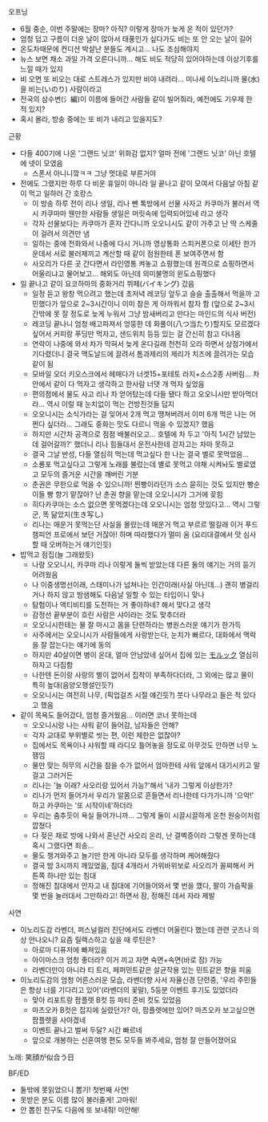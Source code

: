 오프닝

- 6월 중순, 이번 주말에는 장마? 아직? 이렇게 장마가 늦게 온 적이 있던가?
- 엄청 덥고 구름이 더운 날이 많아서 태풍인가 싶다가도 비는 또 안 오는 날이 길어
- 온도차때문에 컨디션 박살난 분들도 계시고... 나도 조심해야지
- 뉴스 보면 채소 과일 가격 오른다니까... 해도 비도 적당히 있어야하는데 이상기후를 느낄 때가 있지
- 비 오면 또 비오는 대로 스트레스가 있지만 비야 내려라... 미나세 이노리니까 물(水)을 비는(いのり) 사람이라고
- 전국의 삼수변(氵編)이 이름에 들어간 사람들 같이 빌어줘라,  예전에도 기우제 한 적 있지?
- 혹시 몰라, 방송 중에는 또 비가 내리고 있을지도?

근황
- 다들 400기에 나온 '그랜드 닛코' 위화감 없지? 얼마 전에 '그랜드 닛코' 아닌 호텔에 넷이 모였음
  - 스폰서 아니니깤ㅋㅋ 그냥 멋대로 부른거야
- 전에도 그랬지만 하루 다 비운 휴일이 아니라 일 끝나고 같이 모여서 다음날 아침 같이 먹고 일하러 간 호캉스
  - 이 방송 하루 전이 리나 생일, 리나 뺀 톡방에서 선물 사자고 카쿠마가 불러서 역시 카쿠마마 웬만한 사람들 생일은 머릿속에 입력되어있네 라고 생각
  - 각자 선물보다는 카쿠마가 혼자 간다니까 오오니시도 같이 가주고 난 딱 스케줄이 걸려서 의견만 냄
  - 일하는 중에 전화와서 나중에 다시 거니까 영상통화 스피커폰으로 이세탄 한가운데서 서로 불러제끼고 계산할 때 같이 점원한테 폰 보여주면서 함
  - 사오리가 다른 곳 간다면서 라인영통 켜놓고 쇼핑했는데 원격으로 쇼핑하면서 어울리냐고 물어보고... 해외도 아닌데 의미불명의 윈도쇼핑했다
- 일 끝나고 같이 요코하마의 중화거리 뷔페(バイキング) 갔음
  - 일정 듣고 왕창 먹으려고 했는데 초저녁 레코딩 앞두고 슬슬 출출해서 먹을까 고민했다가 앞으로 2~3시간이니 이미 참은 게 아까워서 참자 함
(앞으로 2~3시간밖에 못 잘 정도로 늦게 누워서 그냥 밤새버리고 만다는 마인드의 식사 버전)
  - 레코딩 끝나니 엄청 배고파져서 엉뚱한 데 화풀이(八つ当たり)할지도 모르겠다 싶어서 커피랑 푸딩만 먹자고, 샌드위치 등등 있는 걸 간신히 참고 다녀옴
  - 연락이 나중에 와서 차가 막혀서 늦게 온다길래 천천히 오라 하면서 상점가에서 기다렸더니 결국 맥도날드에 끌려서 톰과제리의 제리가 치즈에 끌려가는 모습같이 됨
  - 모바일 오더 키오스크에서 헤매다가 너겟15+포테토 라지+소스2종 사버림... 차안에서 같이 다 먹자고 생각하고 한사람 너댓 개 먹자 싶었음
  - 편의점에서 물도 사고 리나 차 얻어탔는데 다들 됐다 하고 오오니시만 받아먹더라... 역시 이럴 때 눈치없이 먹는 건방진것들 답지
  - 오오니시는 소식가라는 걸 잊어서 2개 먹고 땡쳐버려서 이미 6개 먹은 나는 어쩐다 싶더라... 그래도 중화는 맛도 다르니 먹을 수 있겠지? 했음
  - 하지만 시간차 공격으로 점점 배불러오고... 호텔에 차 두고 '아직 1시간 남았는데 걸어갈까?' 했더니 리나 힘들대서 운전사한테 걷자고는 차마 못하고
  - 결국 그날 반성, 다들 열심히 먹는데 먹고싶다 한 나는 결국 별로 못먹었음... 
  - 소룡포 먹고싶다고 그렇게 노래를 불렀는데 별로 못먹고 야채 시켜놔도 별로였고 모두의 즐거운 시간을 깨버린 기분
  - 춘권은 무한으로 먹을 수 있으니까! 찐빵이라던가 소스 묻히는 것도 있지만 빵순이들 빵 향기 맡잖아? 난 춘권 향을 맡는데 오오니시가 그거에 꽂힘
  - 히다카쿠마는 소스 없으면 못먹겠다는데 오오니시는 엄청 맛있다고... 역시 그렇군, 똑 닮았지(生き写し)
  - 리나는 매운거 못먹는단 사실을 몰랐는데 매운거 먹고 부르르 떨길래 이거 푸드 챔피언 프로에서 보던 거잖아! 하며 따라했다가 멀미 옴
(요리대결에서 맛 심사할 때 오버하는거 얘기인듯)
- 밥먹고 점집(늘 그래왔듯)
  - 나랑 오오니시, 카쿠마 리나 이렇게 둘씩 받았는데 다른 둘의 얘기는 거의 듣기 어려웠음
  - 나 이중생명선이래, 스태미나가 넘쳐나는 인간이래(사실 아닌데...) 괜히 병걸리거나 하지 않고 밤샘해도 다음날 일할 수 있는 타입이니 맞나
  - 탐험이나 액티비티를 도전하는 거 좋아하네? 해서 맞다고 생각
  - 감정선 끝부분이 흐린 사람은 샤이라는 것도 맞추더라
  - 오오니시한테는 물 잘 마시고 몸을 단련하라는 병원스러운 얘기가 한가득
  - 사주에서는 오오니시가 사람들에게 사랑받는다, 눈치가 빠르다, 대화에서 맥락을 잘 잡는다는 얘기에 동의
  - 하지만 40살이면 병이 온대, 얼마 안남았네 싶어서 집에 있는 [モルック](https://molkky.jp/molkky/#:~:text=%E5%A4%A7%E4%BC%9A%E3%81%AB%E3%81%A4%E3%81%84%E3%81%A6-,%E3%83%A2%E3%83%AB%E3%83%83%E3%82%AF%E3%81%AB%E3%81%A4%E3%81%84%E3%81%A6,%E3%81%84%E3%82%8B%E6%B0%97%E8%BB%BD%E3%81%AA%E3%82%B9%E3%83%9D%E3%83%BC%E3%83%84%E3%81%A7%E3%81%99%E3%80%82) 열심히 하자고 다짐함
  - 나한텐 돈이랑 사랑의 별이 없어서 집착이 부족하다더라, 그 외에는 많고 물이 특히 높대(음양오행설인듯?)
  - 오오니시는 여전히 나무, (픽업걸즈 시절 얘긴듯?) 붓다 나무라고 들은 적 있다고 했음
- 같이 목욕도 들어갔다, 엄청 즐거웠음... 이러면 코너 못하는데
  - 오오니시랑 나는 샤워 같이 들어감, 남자들은 안해?
  - 각자 교대로 부위별로 씻는 편, 이런 제한은 없잖아?
  - 집에서도 목욕이나 샤워할 때 라디오 틀어놓을 정도로 아무것도 안하면 너무 노잼임
  - 물만 맞는 허무의 시간을 참을 수가 없어서 엄마한테 샤워 앞에서 대기시키고 말걸고 그러거든
  - 리나는 '늘 이래? 사오리랑 있어서 가능?'해서 '내가 그렇게 이상한가?
  - 리나가 먼저 들어가서 우리가 알몸으로 흔들면서 리나한테 다가가니까 '으악!' 하고 카쿠마는 '또 시작이네'하더라
  - 우리는 춤추듯이 욕실 들어가니까... 그렇게 둘이 시끌시끌하게 온천 원숭이처럼 깝쳤다
  - 다 젖은 채로 방에 나와서 혼난건 사오리 온리, 난 결벽증이라 그렇겐 못하는데 혹시 그랬다면 죄송...
  - 물도 챙겨와주고 놀기만 한게 아니라 모두를 생각하며 케어해줬다
  - 결국 밤 3시까지 깨있었음, 침대 4개라서 가위바위보로 사오리가 꼴찌해서 커튼쪽 하나만 있는 침대
  - 정해진 침대에서 안자고 내 침대에 기어들어와서 몇 번을 깼다, 팔이 가슴팍을 몇 번을 눌러대서 그만하라고! 하면서 잠, 정해진 데서 자라 제발

사연
- 이노리도감 라벤더, 퍼스널컬러 진단에서도 라벤더 어울린다 했는데 관련 굿즈나 의상 안나오니? 요즘 릴랙스하고 싶을 때 루틴은?
  - 아로마 디퓨저에 빠져있음
  - 아이마스크 엄청 좋더라? 이거 끼고 자면 숙면+속면(바로 잠) 가능
  - 라벤더만이 아니라 티 트리, 페퍼민트같은 살균작용 있는 민트같은 향을 피움
- 이노리도감의 엄청 어른스러운 모습, 라벤더향 사서 자율신경 단련중, '우리 주민들은 항상 너를 기다리고 있어'(라벤더의 꽃말), 5등분 이벤트 후기도 있었더라
  - 맞아 리포트랑 팜플렛 B컷 등 파티 준비 컷도 있었음
  - 마츠오카 B컷은 잡지에 실렸던가? 아, 팜플렛에만 있어? 마츠오카 보고싶으면 팜플렛을 사야겠네
  - 이벤트 끝나고 벌써 두달? 시간 빠르네
  - 앞으로 개봉하는 신혼여행 편도 모두들 봐주세요, 엄청 잘 만들어졌어요

노래: 笑顔が似合う日

BF/ED
- 둘밖에 못읽었으니 뽑기! 첫번째 사연!
- 못받은 분도 이름 많이 불러줄게! 고마워!
- 안 뽑힌 친구도 다음에 또 보내줘! 미안해!